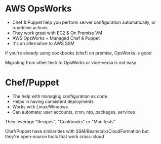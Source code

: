 # AWS OpsWorks

- Chef & Puppet help you perform server configuration automatically, or repetitive actions
- They work great with EC2 & On Premise VM
- AWS OpsWorks = Managed Chef & Puppet
- It's an alternative to AWS SSM

If you're already using cookbooks (chef) on premise, OpsWorks is good

Migrating from other tech to OpsWorks or vice-versa is not easy

# Chef/Puppet

- The help with managing configuration as code
- Helps in having consistent deployments
- Works with Linux/Windows
- Can automate: user accounts, cron, ntp, packages, services

They leverage "Recipes", "Cookbooks" or "Manifests"

Chef/Puppet have similarities with SSM/Beanstalk/CloudFormation but they're open-source tools that work cross-cloud